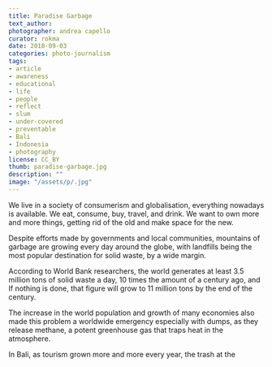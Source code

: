 ```yaml
---
title: Paradise Garbage
text_author:
photographer: andrea capello
curator: rokma
date: 2018-09-03
categories: photo-journalism
tags:
- article
- awareness
- educational
- life
- people
- reflect
- slum
- under-covered
- preventable
- Bali
- Indonesia
- photography
license: CC_BY
thumb: paradise-garbage.jpg
description: ""
image: "/assets/p/.jpg"
---
```


We live in a society of consumerism and globalisation, everything nowadays is available. We eat, consume, buy, travel, and drink. We want to own more and more things, getting rid of the old and make space for the new.

Despite efforts made by governments and local communities, mountains of garbage are growing every day around the globe, with landfills being the most popular destination for solid waste, by a wide margin.

According to World Bank researchers, the world generates at least 3.5 million tons of solid waste a day, 10 times the amount of a century ago, and If nothing is done, that figure will grow to 11 million tons by the end of the century.

The increase in the world population and growth of many economies also made this problem a worldwide emergency especially with dumps, as they release methane, a potent greenhouse gas that traps heat in the atmosphere.

In Bali, as tourism grown more and more every year, the trash at the Suwung Waste Disposal Area made mountains of rubbish that dominate the landscape. It’s a 30 Hectare Trash Mountain Site, with some of this garbage hills up to 30 meters high.

Excavators, bulldozers and green trucks dump, move and bury more than 5000 tons of rubbish every day. Suwung is where all the tourist rubbish ends up.

As these mountains grown, water gets contaminated and rivers of rubbish and waste eventually reach the sea. While tourist comes and go, remaining clueless as to where their waste ends up, this corner of Bali represents a worldwide problem of our insatiable appetite for consumerism.


{% responsive_image path: uploads/2018/09/180903-photo-andrea-capello-paradise-garbage-297.jpg %}

_Suwung area for waste disposal service of Sarbagita (Denpasar, Badung, Gianyar, Tabanan) region is the property of the Provincial Government of Bali, under the Forest Service._


{% responsive_image path: uploads/2018/09/180903-photo-andrea-capello-paradise-garbage-173.jpg %}

_The volume of waste in the landfill in 2011 was 1,151,341 m3 (source: Merdeka.com). Bins were accommodated at this location increased by 4% each year, and rated current is over capacity, because the hump reaches 30 meters._



{% responsive_image path: uploads/2018/09/180903-photo-andrea-capello-paradise-garbage-167.jpg %}

_Garbage receiving capacity of Landfill Suwung by design is 2500 m3/day, but in fact the incoming garbage is 3,000 m3/day, equivalent to 975,000 kg/day = 975 tons/day (source: MetroBali.com). Landfill Suwung is designed to manage waste a maximum of 800 tons /day (source: AntaraNews.com)._


{% responsive_image path: uploads/2018/09/180903-photo-andrea-capello-paradise-garbage-306.jpg %}

_In Southern Bali alone, the quantity of solid waste produced exceeds 240 tonnes every day._


{% responsive_image path: uploads/2018/09/180903-photo-andrea-capello-paradise-garbage-311.jpg %}

{% responsive_image path: uploads/2018/09/180903-photo-andrea-capello-paradise-garbage-315.jpg %}

{% responsive_image path: uploads/2018/09/180903-photo-andrea-capello-paradise-garbage-304.jpg %}

_Excavators, bulldozers and green trucks dump, move and bury more than 3000 Tons of rubbish every day._


{% responsive_image path: uploads/2018/09/180903-photo-andrea-capello-paradise-garbage-185.jpg %}

_The most common human health issues are diseases related to gastro-intestinal, dermatological, respiratory and genetic systems, and several other types of infectious diseases._

{% responsive_image path: uploads/2018/09/180903-photo-andrea-capello-paradise-garbage-187.jpg %}

{% responsive_image path: uploads/2018/09/180903-photo-andrea-capello-paradise-garbage-300.jpg %}

_This Area is also home for 100 plus families who work here by sorting trash by hands._


{% responsive_image path: uploads/2018/09/180903-photo-andrea-capello-paradise-garbage-182.jpg %}

_The Waves of plastic flooding into rivers have been causing problems for years, increasing the risk of floods and diseases._


{% responsive_image path: uploads/2018/09/180903-photo-andrea-capello-paradise-garbage-179.jpg %}

_Microplastic can contaminate fish which, ones eaten by humans, can cause heath problems including cancer._

{% responsive_image path: uploads/2018/09/180903-photo-andrea-capello-paradise-garbage-163.jpg %}

_Emissions from waste includes methane, benzene, dioxins, and nitrogen dioxide. which contribute to the effects of global warming._

{% responsive_image path: uploads/2018/09/180903-photo-andrea-capello-paradise-garbage-155.jpg %}

_The three most important problems with landfill are toxins, leachate and greenhouse gases._


{% responsive_image path: uploads/2018/09/180903-photo-andrea-capello-paradise-garbage-157.jpg %}


Text & captions by Andrea Capello
